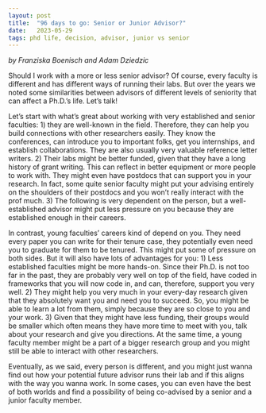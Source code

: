 ```yaml
---
layout: post
title:  "96 days to go: Senior or Junior Advisor?"
date:   2023-05-29
tags: phd life, decision, advisor, junior vs senior
---
```


*by Franziska Boenisch and Adam Dziedzic*

Should I work with a more or less senior advisor? Of course, every faculty is different and has different ways of running their labs. But over the years we noted some similarities between advisors of different levels of seniority that can affect a Ph.D.’s life. Let’s talk!

Let’s start with what’s great about working with very established and senior faculties: 1) they are well-known in the field. Therefore, they can help you build connections with other researchers easily. They know the conferences, can introduce you to important folks, get you internships, and establish collaborations. They are also usually very valuable reference letter writers. 2) Their labs might be better funded, given that they have a long history of grant writing. This can reflect in better equipment or more people to work with. They might even have postdocs that can support you in your research. In fact, some quite senior faculty might put your advising entirely on the shoulders of their postdocs and you won’t really interact with the prof much. 3) The following is very dependent on the person, but a well-established advisor might put less pressure on you because they are established enough in their careers. 

In contrast, young faculties’ careers kind of depend on you. They need every paper you can write for their tenure case, they potentially even need you to graduate for them to be tenured. This might put some of pressure on both sides. But it will also have lots of advantages for you: 1) Less established faculties might be more hands-on. Since their Ph.D. is not too far in the past, they are probably very well on top of the field, have coded in frameworks that you will now code in, and can, therefore, support you very well. 2) They might help you very much in your every-day research given that they absolutely want you and need you to succeed. So, you might be able to learn a lot from them, simply because they are so close to you and your work. 3) Given that they might have less funding, their groups would be smaller which often means they have more time to meet with you, talk about your research and give you directions. At the same time, a young faculty member might be a part of a bigger research group and you might still be able to interact with other researchers.

Eventually, as we said, every person is different, and you might just wanna find out how your potential future advisor runs their lab and if this aligns with the way you wanna work. In some cases, you can even have the best of both worlds and find a possibility of being co-advised by a senior and a junior faculty member.

